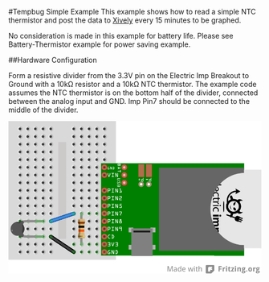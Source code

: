 #Tempbug Simple Example
This example shows how to read a simple NTC thermistor and post the data to [Xively](https://xively.com/) every 15 minutes to be graphed.

No consideration is made in this example for battery life. Please see Battery-Thermistor example for power saving example.

##Hardware Configuration

Form a resistive divider from the 3.3V pin on the Electric Imp Breakout to Ground with a 10kΩ resistor and a 10kΩ NTC thermistor. The example code assumes the NTC thermistor is on the bottom half of the divider, connected between the analog input and GND. Imp Pin7 should be connected to the middle of the divider.

<img class="img-rounded" src="tempbug-simple_bb.png" width="600">


